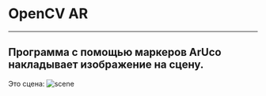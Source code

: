# OpenCV AR
***
Программа с помощью маркеров ArUco накладывает изображение на сцену.
---
Это сцена:
![scene](https://www.pyimagesearch.com/wp-content/uploads/2021/01/opencv_augmented_reality_color_match_card.png)